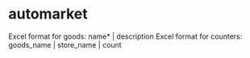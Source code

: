 automarket
==========

Excel format for goods:  name* | description
Excel format for counters: goods_name | store_name | count